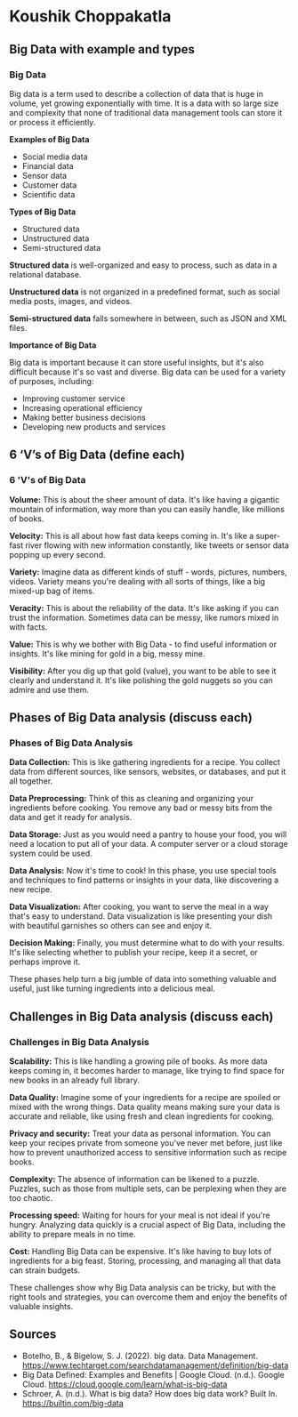# Koushik Choppakatla


## Big Data with example and types
### Big Data

Big data is a term used to describe a collection of data that is huge in volume, yet growing exponentially with time. It is a data with so large size and complexity that none of traditional data management tools can store it or process it efficiently.

**Examples of Big Data**

* Social media data
* Financial data
* Sensor data
* Customer data
* Scientific data

**Types of Big Data**

* Structured data
* Unstructured data
* Semi-structured data

**Structured data** is well-organized and easy to process, such as data in a relational database.

**Unstructured data** is not organized in a predefined format, such as social media posts, images, and videos.

**Semi-structured data** falls somewhere in between, such as JSON and XML files.

**Importance of Big Data**

Big data is important because it can store useful insights, but it's also difficult because it's so vast and diverse. Big data can be used for a variety of purposes, including:

* Improving customer service
* Increasing operational efficiency
* Making better business decisions
* Developing new products and services




## 6 ‘V’s of Big Data (define each)

### 6 'V's of Big Data

**Volume:** This is about the sheer amount of data. It's like having a gigantic mountain of information, way more than you can easily handle, like millions of books.

**Velocity:** This is all about how fast data keeps coming in. It's like a super-fast river flowing with new information constantly, like tweets or sensor data popping up every second.

**Variety:** Imagine data as different kinds of stuff - words, pictures, numbers, videos. Variety means you're dealing with all sorts of things, like a big mixed-up bag of items.

**Veracity:** This is about the reliability of the data. It's like asking if you can trust the information. Sometimes data can be messy, like rumors mixed in with facts.

**Value:** This is why we bother with Big Data - to find useful information or insights. It's like mining for gold in a big, messy mine.

**Visibility:** After you dig up that gold (value), you want to be able to see it clearly and understand it. It's like polishing the gold nuggets so you can admire and use them.



## Phases of Big Data analysis (discuss each)
### Phases of Big Data Analysis

**Data Collection:** This is like gathering ingredients for a recipe. You collect data from different sources, like sensors, websites, or databases, and put it all together.

**Data Preprocessing:** Think of this as cleaning and organizing your ingredients before cooking. You remove any bad or messy bits from the data and get it ready for analysis.

**Data Storage:** Just as you would need a pantry to house your food, you will need a location to put all of your data. A computer server or a cloud storage system could be used.

**Data Analysis:** Now it's time to cook! In this phase, you use special tools and techniques to find patterns or insights in your data, like discovering a new recipe.

**Data Visualization:** After cooking, you want to serve the meal in a way that's easy to understand. Data visualization is like presenting your dish with beautiful garnishes so others can see and enjoy it.

**Decision Making:** Finally, you must determine what to do with your results. It's like selecting whether to publish your recipe, keep it a secret, or perhaps improve it.

These phases help turn a big jumble of data into something valuable and useful, just like turning ingredients into a delicious meal.



## Challenges in Big Data analysis (discuss each)
### Challenges in Big Data Analysis

**Scalability:** This is like handling a growing pile of books. As more data keeps coming in, it becomes harder to manage, like trying to find space for new books in an already full library.

**Data Quality:** Imagine some of your ingredients for a recipe are spoiled or mixed with the wrong things. Data quality means making sure your data is accurate and reliable, like using fresh and clean ingredients for cooking.

**Privacy and security:** Treat your data as personal information. You can keep your recipes private from someone you've never met before, just like how to prevent unauthorized access to sensitive information such as recipe books.

**Complexity:** The absence of information can be likened to a puzzle. Puzzles, such as those from multiple sets, can be perplexing when they are too chaotic.

**Processing speed:** Waiting for hours for your meal is not ideal if you're hungry. Analyzing data quickly is a crucial aspect of Big Data, including the ability to prepare meals in no time.

**Cost:** Handling Big Data can be expensive. It's like having to buy lots of ingredients for a big feast. Storing, processing, and managing all that data can strain budgets.

These challenges show why Big Data analysis can be tricky, but with the right tools and strategies, you can overcome them and enjoy the benefits of valuable insights.


## Sources

* Botelho, B., & Bigelow, S. J. (2022). big data. Data Management. https://www.techtarget.com/searchdatamanagement/definition/big-data
* Big Data Defined: Examples and Benefits | Google Cloud. (n.d.). Google Cloud. https://cloud.google.com/learn/what-is-big-data
* Schroer, A. (n.d.). What is big data? How does big data work? Built In. https://builtin.com/big-data
